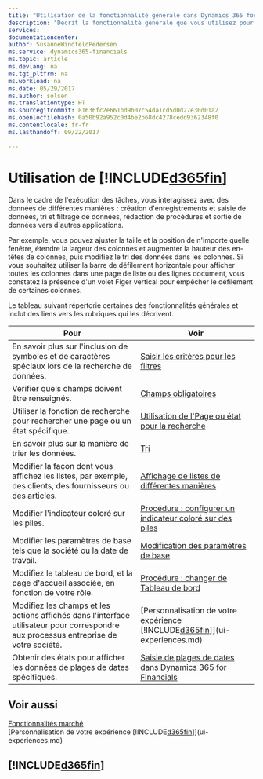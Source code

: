```yaml
---
title: "Utilisation de la fonctionnalité générale dans Dynamics 365 for Financials | Microsoft"
description: "Décrit la fonctionnalité générale que vous utilisez pour interagir avec des données dans Financials, par exemple entrer les valeurs, trier les données, et modifier les vues."
services: 
documentationcenter: 
author: SusanneWindfeldPedersen
ms.service: dynamics365-financials
ms.topic: article
ms.devlang: na
ms.tgt_pltfrm: na
ms.workload: na
ms.date: 05/29/2017
ms.author: solsen
ms.translationtype: HT
ms.sourcegitcommit: 81636fc2e661bd9b07c54da1cd5d0d27e30d01a2
ms.openlocfilehash: 0a50b92a952c0d4be2b68dc4278cedd9362348f0
ms.contentlocale: fr-fr
ms.lasthandoff: 09/22/2017

---
```

# <a name="working-with-included365finincludesd365finlongmdmd"></a>Utilisation de [!INCLUDE[d365fin](includes/d365fin_long_md.md)]
Dans le cadre de l'exécution des tâches, vous interagissez avec des données de différentes manières : création d'enregistrements et saisie de données, tri et filtrage de données, rédaction de procédures et sortie de données vers d'autres applications.

Par exemple, vous pouvez ajuster la taille et la position de n'importe quelle fenêtre, étendre la largeur des colonnes et augmenter la hauteur des en-têtes de colonnes, puis modifiez le tri des données dans les colonnes. Si vous souhaitez utiliser la barre de défilement horizontale pour afficher toutes les colonnes dans une page de liste ou des lignes document, vous constatez la présence d'un volet Figer vertical pour empêcher le défilement de certaines colonnes.

Le tableau suivant répertorie certaines des fonctionnalités générales et inclut des liens vers les rubriques qui les décrivent.

| Pour | Voir |
| --- | --- |
| En savoir plus sur l'inclusion de symboles et de caractères spéciaux lors de la recherche de données. |[Saisir les critères pour les filtres](ui-enter-criteria-filters.md) |
| Vérifier quels champs doivent être renseignés. |[Champs obligatoires](ui-mandatory-fields.md) |
| Utiliser la fonction de recherche pour rechercher une page ou un état spécifique. |[Utilisation de l'Page ou état pour la recherche](ui-search.md) |
| En savoir plus sur la manière de trier les données. |[Tri](ui-sorting.md) |
| Modifier la façon dont vous affichez les listes, par exemple, des clients, des fournisseurs ou des articles. |[Affichage de listes de différentes manières](across-display-lists-different-views.md) |
| Modifier l'indicateur coloré sur les piles. |[Procédure : configurer un indicateur coloré sur des piles](ui-how-setup-colored-indicator-cues.md) |
| Modifier les paramètres de base tels que la société ou la date de travail. |[Modification des paramètres de base](ui-change-basic-settings.md) |
| Modifiez le tableau de bord, et la page d'accueil associée, en fonction de votre rôle. |[Procédure : changer de Tableau de bord](change-role.md) |
| Modifiez les champs et les actions affichés dans l'interface utilisateur pour correspondre aux processus entreprise de votre société. |[Personnalisation de votre expérience [!INCLUDE[d365fin](includes/d365fin_md.md)]](ui-experiences.md) |
| Obtenir des états pour afficher les données de plages de dates spécifiques. |[Saisie de plages de dates dans Dynamics 365 for Financials](ui-enter-date-ranges.md) |

## <a name="see-also"></a>Voir aussi
[Fonctionnalités marché](ui-across-business-areas.md)  
[Personnalisation de votre expérience [!INCLUDE[d365fin](includes/d365fin_md.md)]](ui-experiences.md)  

## [!INCLUDE[d365fin](includes/free_trial_md.md)]

